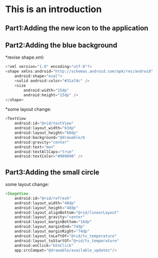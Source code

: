 This is an introduction
=
Part1:Adding the new icon to the application
-

Part2:Adding the blue background
-
*revise shape.xml:
```java
<?xml version="1.0" encoding="utf-8"?>
<shape xmlns:android="http://schemas.android.com/apk/res/android"
    android:shape="oval">
    <solid android:color="#31a7dc" />
    <size
        android:width="15dp"
        android:height="15dp" />
</shape>
```
*some layout change:
```java
<TextView
    android:id="@+id/textView"
    android:layout_width="63dp"
    android:layout_height="60dp"
    android:background="@drawable/b
    android:gravity="center"
    android:text="mon"
    android:textAllCaps="true"
    android:textColor="#909090" />
```

Part3:Adding the small circle
-
some layout change:
```java
<ImageView
    android:id="@+id/refresh"
    android:layout_width="48dp"
    android:layout_height="48dp"
    android:layout_alignBottom="@+id/linearLayout"
    android:layout_gravity="center"
    android:layout_marginBottom="16dp"
    android:layout_marginEnd="74dp"
    android:layout_marginRight="74dp"
    android:layout_toLeftOf="@+id/tv_temperature"
    android:layout_toStartOf="@+id/tv_temperature"
    android:onClick="btnClick"
    app:srcCompat="@drawable/available_updates"/>
 ```
 
               
